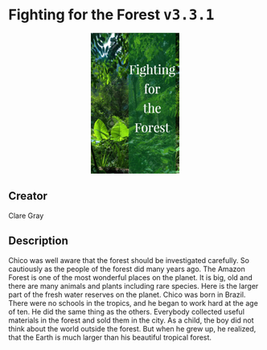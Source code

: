
# Fighting for the Forest <kbd>v3.3.1</kbd>

<center>
  <img src="./cover-1024.jpg"/>
</center>

## Creator
Clare Gray

## Description
Chico was well aware that the forest should be investigated carefully. So cautiously as the people of the forest did many years ago. The Amazon Forest is one of the most wonderful places on the planet. It is big, old and there are many animals and plants including rare species. Here is the larger part of the fresh water reserves  on the planet. Chico was born in Brazil. There were no schools in the tropics, and he began to work hard at the age of ten. He did the same thing as the others. Everybody collected useful materials in the forest and sold them in the city. As a child, the boy did not think about the world outside the forest. But when he grew up, he realized, that the Earth is much larger than his beautiful tropical forest.
